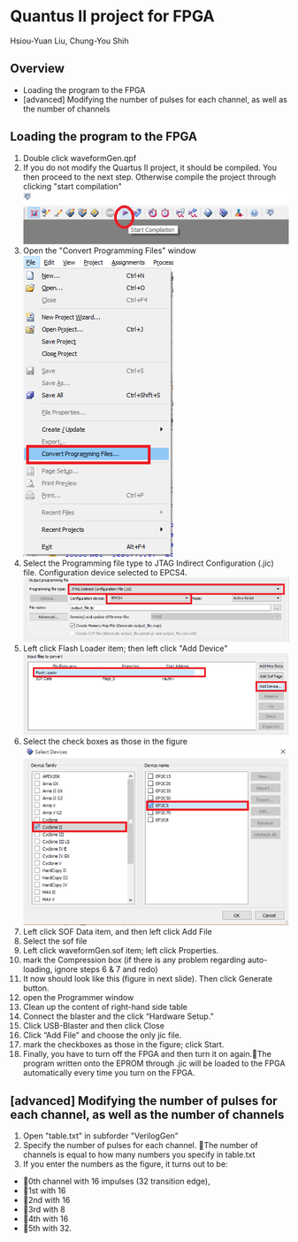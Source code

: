 Quantus II project for FPGA
===
Hsiou-Yuan Liu, Chung-You Shih

Overview
---
- Loading the program to the FPGA
- [advanced] Modifying the number of pulses for each channel, as well as the number of channels

Loading the program to the FPGA
---
1. Double click waveformGen.qpf
2. If you do not modify the Quartus II project, it should be compiled. You then proceed to the next step. Otherwise compile the project through clicking "start compilation"  
![](img/start_compilation.png)
3. Open the "Convert Programming Files" window  
![](img/convert_programing_file.png)
4. Select the Programming file type to JTAG Indirect Configuration (.jic) file. Configuration device selected to EPCS4.  
![](img/jic.png)
5. Left click Flash Loader item; then left click "Add Device"  
![](img/flash_loader.png)
6. Select the check boxes as those in the figure  
![](img/select_device.png)
7. Left click SOF Data item, and then left click Add File  
8. Select the sof file  
9. Left click waveformGen.sof item; left click Properties.  
10. mark the Compression box (if there is any problem regarding auto-loading, ignore steps 6 & 7 and redo)  
11. It now should look like this (figure in next slide). Then click Generate button.  
12. open the Programmer window  
13. Clean up the content of right-hand side table  
14. Connect the blaster and the click “Hardware Setup.”  
15. Click USB-Blaster and then click Close  
16. Click “Add File” and choose the only jic file.   
17. mark the checkboxes as those in the figure; click Start.  
18. Finally, you have to turn off the FPGA and then turn it on again.The program written onto the EPROM through .jic will be loaded to the FPGA automatically every time you turn on the FPGA.

[advanced] Modifying the number of pulses for each channel, as well as the number of channels
---
1. Open "table.txt" in subforder "VerilogGen"
2. Specify the number of pulses for each channel. The number of channels is equal to how many numbers you specify in table.txt
3. If you enter the numbers as the figure, it turns out to be:
 - 0th channel with 16 impulses (32 transition edge),
 - 1st with 16
 - 2nd with 16
 - 3rd with 8
 - 4th with 16
 - 5th with 32.
